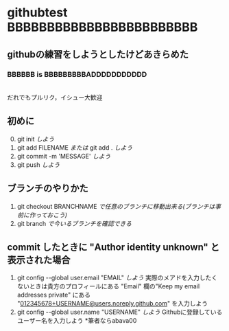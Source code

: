 # githubtest BBBBBBBBBBBBBBBBBBBBBBBB
## githubの練習をしようとしたけどあきらめた  
### BBBBBB is BBBBBBBBBADDDDDDDDDDD
\
だれでもプルリク，イシュー大歓迎

## 初めに
0. git init *しよう*
1. git add FILENAME *または* git add . *しよう*
2. git commit -m 'MESSAGE' *しよう*
3. git push *しよう*  



## ブランチのやりかた
1. git checkout BRANCHNAME *で任意のブランチに移動出来る(ブランチは事前に作っておこう)* 
2. git branch *で今いるブランチを確認できる*


## commit したときに "Author identity unknown" と表示された場合
1. git config --global user.email "EMAIL" *しよう*
    実際のメアドを入力したくないときは貴方のプロフィールにある "Email" 欄の"Keep my email addresses private" にある "012345678+USERNAME@users.noreply.github.com" を入力しよう
2. git config --global user.name "USERNAME" *しよう*
    Githubに登録しているユーザー名を入力しよう \*筆者ならabava00


